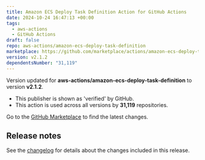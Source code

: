```yaml
---
title: Amazon ECS Deploy Task Definition Action for GitHub Actions
date: 2024-10-24 16:47:13 +00:00
tags:
  - aws-actions
  - GitHub Actions
draft: false
repo: aws-actions/amazon-ecs-deploy-task-definition
marketplace: https://github.com/marketplace/actions/amazon-ecs-deploy-task-definition-action-for-github-actions
version: v2.1.2
dependentsNumber: "31,119"
---
```



Version updated for **aws-actions/amazon-ecs-deploy-task-definition** to version **v2.1.2**.
- This publisher is shown as 'verified' by GitHub.
- This action is used across all versions by **31,119** repositories.

Go to the [GitHub Marketplace](https://github.com/marketplace/actions/amazon-ecs-deploy-task-definition-action-for-github-actions) to find the latest changes.

## Release notes

See the [changelog](CHANGELOG.md) for details about the changes included in this release.
